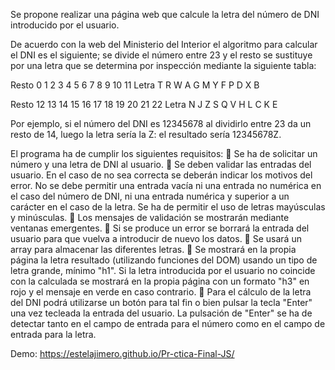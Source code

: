 Se propone realizar una página web que calcule la letra del número de DNI introducido
por el usuario.

De acuerdo con la web del Ministerio del Interior el algoritmo para calcular el DNI es
el siguiente; se divide el número entre 23 y el resto se sustituye por una letra que
se determina por inspección mediante la siguiente tabla:

Resto 0 1 2 3 4 5 6 7 8 9 10 11
Letra T R W A G M Y F P D  X  B

Resto 12 13 14 15 16 17 18 19 20 21 22
Letra  N  J  Z  S  Q  V  H  L  C  K  E

Por ejemplo, si el número del DNI es 12345678 al dividirlo entre 23 da un resto de
14, luego la letra sería la Z: el resultado sería 12345678Z.

El programa ha de cumplir los siguientes requisitos:
 Se ha de solicitar un número y una letra de DNI al usuario.
 Se deben validar las entradas del usuario. En el caso de no sea correcta se
deberán indicar los motivos del error. No se debe permitir una entrada vacía
ni una entrada no numérica en el caso del número de DNI, ni una entrada numérica
y superior a un carácter en el caso de la letra. Se ha de permitir el uso
de letras mayúsculas y minúsculas.
 Los mensajes de validación se mostrarán mediante ventanas emergentes.
 Si se produce un error se borrará la entrada del usuario para que vuelva a introducir
de nuevo los datos.
 Se usará un array para almacenar las diferentes letras.
 Se mostrará en la propia página la letra resultado (utilizando funciones del
DOM) usando un tipo de letra grande, mínimo "h1".
Si la letra introducida por el usuario no coincide con la calculada se mostrará
en la propia página con un formato "h3" en rojo y el mensaje en verde en caso
contrario.
 Para el cálculo de la letra del DNI podrá utilizarse un botón para tal fin o bien
pulsar la tecla "Enter" una vez tecleada la entrada del usuario. La pulsación de
"Enter" se ha de detectar tanto en el campo de entrada para el número como
en el campo de entrada para la letra.

Demo: https://estelajimero.github.io/Pr-ctica-Final-JS/
